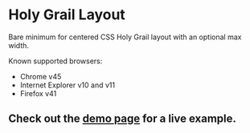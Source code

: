# Holy Grail Layout
Bare minimum for centered CSS Holy Grail layout with an optional max width.

Known supported browsers:
  - Chrome v45
  - Internet Explorer v10 and v11
  - Firefox v41

## Check out the [demo page](http://unkelpehr.github.io/holygrail/) for a live example.

